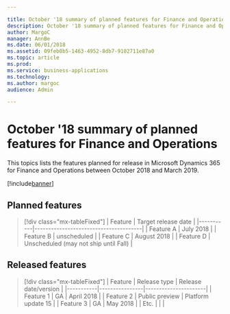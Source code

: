 ```yaml
---

title: October '18 summary of planned features for Finance and Operations
description: October '18 summary of planned features for Finance and Operations
author: MargoC
manager: AnnBe
ms.date: 06/01/2018
ms.assetid: 09feb0b5-1463-4952-8db7-9102711e87a0
ms.topic: article
ms.prod: 
ms.service: business-applications
ms.technology: 
ms.author: margoc
audience: Admin

---
```

# October '18 summary of planned features for Finance and Operations

This topics lists the features planned for release in Microsoft Dynamics 365 for Finance and Operations between October 2018 and March 2019. 


[!include[banner](../../includes/banner.md)]

## Planned features

> [!div class="mx-tableFixed"]
> | Feature   | Target release date                   |
> |-----------|---------------------------------------|
> | Feature A | July 2018                             |
> | Feature B | unscheduled                           |
> | Feature C | August 2018                           |
> | Feature D | Unscheduled (may not ship until Fall) |

## Released features

> [!div class="mx-tableFixed"]
> | Feature   | Release type   | Release date/version |
> |-----------|----------------|----------------------|
> | Feature 1 | GA             | April 2018           |
> | Feature 2 | Public preview | Platform update 15   |
> | Feature 3 | GA             | May 2018             |
> | Etc.      |                |                      |
